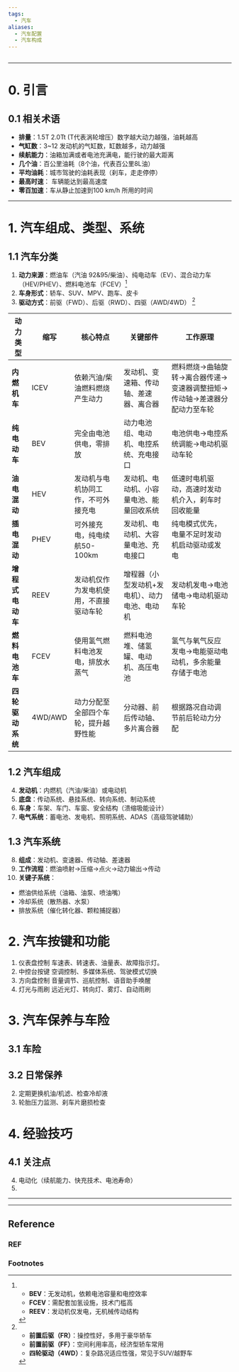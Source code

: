 ```yaml
---
tags:
  - 汽车
aliases:
  - 汽车配置
  - 汽车构成
---
```



```table-of-contents
```
---
# 0. 引言
## 0.1 相关术语 
- **排量**：1.5T 2.0Tt (T代表涡轮增压）数字越大动力越强，油耗越高
- **气缸数**：3~12 发动机的气缸数，缸数越多，动力越强
- **续航能力**：油箱加满或者电池充满电，能行驶的最大距离
- **几个油**：百公里油耗（8个油，代表百公里8L油）
- **平均油耗**：城市驾驶的油耗表现（刹车，走走停停）
- **最高时速**： 车辆能达到最高速度
- **零百加速**：车从静止加速到100 km/h 所用的时间
----
# 1. 汽车组成、类型、系统 
## 1.1 汽车分类 
1. **动力来源**：燃油车（汽油 92&95/柴油）、纯电动车（EV）、混合动力车（HEV/PHEV）、燃料电池车（FCEV）[^1]
2. **车身形式**：轿车、SUV、MPV、跑车、皮卡
3. **驱动方式**：前驱（FWD）、后驱（RWD）、四驱（AWD/4WD） [^2]

| **动力类型**   | **缩写**  | **核心特点**            | **关键部件**                 | **工作原理**                                    |
| ---------- | ------- | ------------------- | ------------------------ | ------------------------------------------- |
| **内燃机车**   | ICEV    | 依赖汽油/柴油燃料燃烧产生动力     | 发动机、变速箱、传动轴、差速器、离合器      | 燃料燃烧→曲轴旋转→离合器传递→变速器调整扭矩→传动轴→差速器分配动力至车轮 <br> |
| **纯电动车**   | BEV     | 完全由电池供电，零排放         | 动力电池组、电动机、电控系统、充电接口 <br> | 电池供电→电控系统调能→电动机驱动车轮                         |
| **油电混动**   | HEV     | 发动机与电机协同工作，不可外接充电   | 发动机、电动机、小容量电池、能量回收系统     | 低速时电机驱动，高速时发动机介入，刹车时回收能量                    |
| **插电混动**   | PHEV    | 可外接充电，纯电续航50-100km  | 发动机、电动机、大容量电池、充电接口 <br>  | 纯电模式优先，电量不足时发动机启动驱动或发电                      |
| **增程式电动车** | REEV    | 发动机仅作为发电机使用，不直接驱动车轮 | 增程器（小型发动机+发电机）、动力电池、电动机  | 发动机发电→电池储电→电动机驱动车轮                          |
| **燃料电池车**  | FCEV    | 使用氢气燃料电池发电，排放水蒸气    | 燃料电池堆、储氢罐、电动机、高压电池 <br>  | 氢气与氧气反应发电→电能驱动电动机，多余能量存储于电池                 |
| **四轮驱动系统** | 4WD/AWD | 动力分配至全部四个车轮，提升越野性能  | 分动器、前后传动轴、多片离合器 <br>     | 根据路况自动调节前后轮动力分配                             |
## 1.2 汽车组成 
4. **发动机**：内燃机（汽油/柴油）或电动机 
5. **底盘**：传动系统、悬挂系统、转向系统、制动系统 
6. **车身**：车架、车门、车窗、安全结构（溃缩吸能设计） 
7. **电气系统**：蓄电池、发电机、照明系统、ADAS（高级驾驶辅助）
## 1.3 汽车系统 
8. **组成**：发动机、变速器、传动轴、差速器
9. **工作流程**：燃油喷射→压缩→点火→动力输出→传动
10. **关键子系统**：
 - 燃油供给系统（油箱、油泵、喷油嘴）
 - 冷却系统（散热器、水泵）
 - 排放系统（催化转化器、颗粒捕捉器）

# 2. 汽车按键和功能 
1. 仪表盘控制
车速表、转速表、油量表、故障指示灯。
2. 中控台按键
空调控制、多媒体系统、驾驶模式切换
1. 方向盘控制
音量调节、巡航控制、语音助手唤醒 
1. 灯光与雨刷
远近光灯、转向灯、雾灯、自动雨刷 


# 3. 汽车保养与车险 
## 3.1 车险 


## 3.2 日常保养 
2. 定期更换机油/机滤、检查冷却液 
3. 轮胎压力监测、刹车片磨损检查



# 4. 经验技巧 
## 4.1 关注点 
4. 电动化（续航能力、快充技术、电池寿命）
5. 



---
---
## Reference 
### REF 


### Footnotes

[^1]: - **BEV**：无发动机，依赖电池容量和电控效率
	- **FCEV**：需配套加氢设施，技术门槛高
	- **REEV**：发动机仅发电，无机械传动结构
[^2]: - **前置后驱（FR）**：操控性好，多用于豪华轿车
	- **前置前驱（FF）**：空间利用率高，经济型轿车常用
	- **四轮驱动（4WD）**：复杂路况适应性强，常见于SUV/越野车
